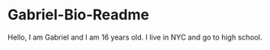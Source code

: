 # Gabriel-Bio-Readme
Hello, I am Gabriel and I am 16 years old. I live in NYC and go to high school.
